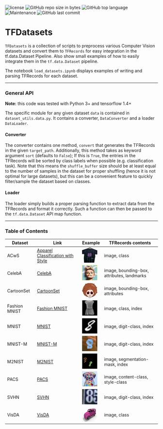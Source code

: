 ![license](https://img.shields.io/github/license/ameroyer/TFDatasets.svg)
![GitHub repo size in bytes](https://img.shields.io/github/repo-size/ameroyer/TFDatasets.svg)
![GitHub top language](https://img.shields.io/github/languages/top/ameroyer/TFDatasets.svg)
![Maintenance](https://img.shields.io/maintenance/yes/2018.svg)
![GitHub last commit](https://img.shields.io/github/last-commit/ameroyer/TFDatasets.svg)

# TFDatasets

`TFDatasets` is a collection of scripts to preprocess various Computer Vision datasets and convert them to `TFRecords` for easy integration in the tf.data.Dataset Pipeline.
Also show small examples of how to easily integrate them in the `tf.data.Dataset` pipeline.

The notebook `load_datasets.ipynb` displays examples of writing and parsing TFRecords for each dataset. 

---

### General API
**Note:** this code was tested with Python 3+ and tensorflow 1.4+

The specific module for any given dataset `data` is contained in `dataset_utils.data.py`. It contains a converter, `DataConverter` and a loader `DataLoader`.



#### Converter
The converter contains one method, `convert` that generates the TFRecords in the given `target_path`. Additionally, this method takes as keyword argument `sort` (defaults to `False`); If this is `True`, the entries in the TFRecords will be sorted by class labels when possible (e.g. classification task). Note that this means the `shuffle_buffer` size should be at least equal to the number of samples in the dataset for proper shuffling (hence it is not optimal for large datasets), but this can be a convenient feature to quickly filter/sample the dataset based on classes.


#### Loader
The loader simply builds a proper parsing function to extract data from the TFRecords and format it correctly. Such a function can then be passed to the `tf.data.Dataset` API map function.

---

### Table of Contents

| Dataset | Link | Example | TFRecords contents |
| ------- | ---- | ------ | --- |
| ACwS | [Apparel Classification with Style](http://www.vision.ee.ethz.ch/~lbossard/projects/accv12/index.html) | ![acws_thumb](images/acws.png) | image, class |
| CelebA | [CelebA](http://mmlab.ie.cuhk.edu.hk/projects/CelebA.html) | ![celeba_thumb](images/celeba.png) | image, bounding-box, attributes, landmarks |
| CartoonSet | [CartoonSet](https://google.github.io/cartoonset/) | ![cartoonset_thumb](images/cartoonset.png) | image, bounding-box, attributes |
| Fashion MNIST| [Fashion MNIST](https://github.com/zalandoresearch/fashion-mnist) | ![fashion_mnist_thumb](images/fashion_mnist.png) | image, class, index|
| MNIST | [MNIST](http://yann.lecun.com/exdb/mnist/) | ![mnist_thumb](images/mnist.png) | image, digit-class, index |
| MNIST-M | [MNIST-M](http://yaroslav.ganin.net/) | ![mnistm_thumb](images/mnistm.png) | image, digit-class, index |
| M2NIST | [M2NIST](https://www.kaggle.com/farhanhubble/multimnistm2nist/home) | ![m2nist_thumb](images/m2nist.png) | image, segmentation-mask, index |
| PACS | [PACS](http://www.eecs.qmul.ac.uk/~dl307/project_iccv2017) | ![pacs_thumb](images/pacs.png) | image, content-class, style-class |
| SVHN | [SVHN](http://ufldl.stanford.edu/housenumbers/) | ![svhn_thumb](images/svhn.png) | image, digit-class, index |
| VisDA | [VisDA](http://ai.bu.edu/visda-2017/) | ![visda_thumb](images/visda.png) | image, class |
